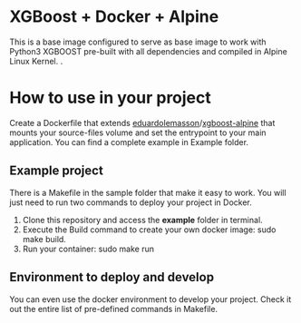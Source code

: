 # XGBoost + Docker + Alpine

This is a base image configured to serve as base image to work with Python3 XGBOOST pre-built with all dependencies and compiled in Alpine Linux Kernel.
.


# How to use in your project

Create a Dockerfile that extends  [eduardolemasson](https://hub.docker.com/u/eduardolemasson/)/[xgboost-alpine](https://hub.docker.com/r/eduardolemasson/xgboost-alpine/) that mounts your source-files volume and set the entrypoint to your main application. You can find a complete example in Example folder.

## Example project
There is a Makefile in the sample folder that make it easy to work. You will just need to run two commands to deploy your project in Docker.
 1. Clone this repository and access the  **example**  folder in terminal.
 2. Execute the Build command to create your own docker image: sudo make build.
 3. Run your container: sudo make run

## Environment to deploy and develop
You can even use the docker environment to develop your project. Check it out the entire list of pre-defined commands in Makefile.
